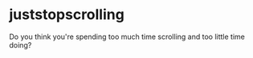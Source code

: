# juststopscrolling
Do you think you're spending too much time scrolling and too little time doing? 
